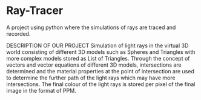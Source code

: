 # Ray-Tracer
A project using python where the simulations of rays are traced and recorded.

DESCRIPTION OF OUR PROJECT 
Simulation of light rays in the virtual 3D world consisting of different 3D models 
such as Spheres and Triangles with more complex models stored as List of Triangles. 
Through the concept of vectors and vector equations of different 3D models, 
intersections are determined and the material properties at the point of intersection 
are used to determine the further path of the light rays which may have more 
intersections. The final colour of the light rays is stored per pixel of the 
final image in the format of PPM.


